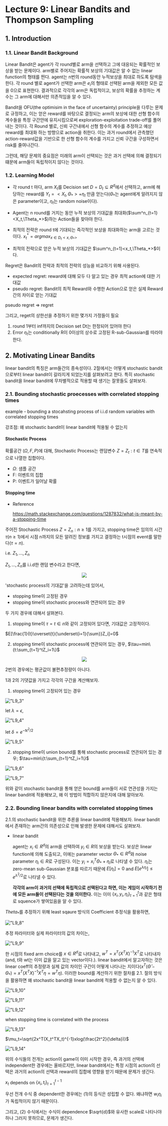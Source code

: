 # Lecture 9: Linear Bandits and Thompson Sampling

## 1. Introduction

### 1.1. Linear Bandit Background

Linear Bandit은 agent가 각 round별로 arm을 선택하고 그에 대응되는 확률적인 보상을 받는 문제이다. arm별로 주어지는 확률적 보상의 기대값은 알 수 없는 linear function의 형태를 띈다. agent는 n번의 round동안 누적보상을 최대로 하도록 탐색을 한다. 각 round 별로 agent가 선택한 arm은 $e_i$의 형태로 선택된 arm을 제외한 모든 값을 0으로 표현한다. 결과적으로 각각의 arm은 독립적이고, 보상의 확률을 추정하는 계수는 그 arm에 대해서만 의존적임을 알 수 있다.

Bandit을 OFU(the optimisim in the face of uncertainty) principle을 다루는 문제로 규정하고, 이는 얻은 reward를 바탕으로 결정되는 arm의 보상에 대한 선형 함수의 계수들을 특정 구간안에 유지시킴으로써 exploration-exploitation trade-off를 풀어내는 것이다. 각 Round 별로, 신뢰 구간내에서 선형 함수의 계수를 추정하고 예상 reward를 최대화 하는 방향으로 action을 취한다. 이는 과거 round에서 관측했던 action-reward값을 기반으로 한 선형 함수의 계수를 가지고 신뢰 구간을 구성하면서 risk를 줄여나간다. 

그런데, 해당 문제의 중요점은 미래의 arm이 선택되는 것은 과거 선택에 의해 결정되기 떄문에 arm들이 독립적이지 않다는 것이다. 

### 1.2. Learning Model

* 각 round t 마다, arm $X_t$를 Decision set $D=D_t\subseteq{R^d}$에서 선택하고, arm에 해당하는 reward를 $Y_t=<X_t,\Theta_{*}>+\eta_t$ 만큼 얻는다($\Theta_{*}$는 agent에게 알려지지 않은 parameter이고, $\eta_t$는 random noise이다).

* Agent는 n round를 거치는 동안 누적 보상의 기대값을 최대화($\sum^n_{t=1}<X_t,\Theta_*>$)하는 Action들을 찾아야 한다. 

* 최적의 전략은 round t에 기대되는 즉각적인 보상을 최대화하는 arm을 고르는 것이다. $x^*_t=argmax_{x\in{D_t}<x,\Theta_*>}$

* 최적의 전략으로 얻은 누적 보상의 기대값은 $\sum^n_{t=1}<x_t,\Theta_*>$이다.

Regret은 Bandit의 전략과 최적의 전략의 성능을 비교하기 위해 사용된다.
* expected regret: reward에 대해 모두 다 알고 있는 경우 최적 action에 대한 기대값
* pseudo regret: Bandit의 최적 Reward와 수행한 Action으로 얻은 실제 Reward간의 차이로 얻는 기대값

pseudo regret => regret

그리고, reget의 상한선을 추정하기 위한 몇가지 가정들이 필요
1. round 1부터 inf까지의 Decision set Dt는 한정되어 있어야 한다
2. Error $\eta_t$는 conditionally R이 0이상의 상수로 고정된 R-sub-Gaussian를 따라야 한다. 

## 2. Motivating Linear Bandits

linear bandit의 특징은 arm들간의 종속성이다. 2절에서는 어떻게 stochastic bandit으로부터
 linear bandit이 갈라지게 되었는지를 살펴보려고 한다. 특히 stochastic bandit을 linear bandit에 무차별적으로 적용할 때 생기는 잘못들도 살펴보자.

### 2.1. Bounding stochastic proecesses with correlated stopping times

example - bounding a stocahsting process of i.i.d random variables with correlated stopping times

강조점: 왜 stochastic bandit이 linear bandit에 적용될 수 없는지

#### Stochastic Process

확률공간 $(\Omega, F, P)$에 대해, Stochastic Process는 랜덤변수 $Z={Z_t:t\in{T}}$를 연속적으로 나열한 집합이다. 
* $\Omega$: 샘플 공간
* F: 이벤트의 집합
* P: 이벤트가 일어날 확률

#### Stopping time

* Reference

    <a href="https://math.stackexchange.com/questions/1287832/what-is-meant-by-a-stopping-time">https://math.stackexchange.com/questions/1287832/what-is-meant-by-a-stopping-time</a>

주어진 Stochastic Process $Z={Z_n:n\geq{1}}$를 가지고, stopping time은 임의의 시간 $\tau(n\geq1)$에서 시점 n까지의 모든 알려진 정보를 가지고 결정하는 t시점의 event를 말한다($\tau=n$).

i.e. ${Z_1,...,Z_n}$

${Z_1,...,Z_n}$를 i.i.d한 랜덤 변수라고 한다면,

<div align="center">
<img src="imgs/L9_1.png"/>
</div>

'stochastic process의 기대값'을 고려하는데 있어서,
* stopping time이 고정된 경우
* stopping time이 stochastic process와 연관되어 있는 경우

두 가지 경우에 대해서 살펴본다.

1. stopping time이 $\tau=t\in{n}$와 같이 고정되어 있다면, 기대값은 고정적이다. 

$E[\frac{1}{t}\overset{t}{\underset{i=1}{\sum}}Z_i]=0$

2. stopping time이 stochastic process에 연관되어 있는 경우, $\tau=min\{t:\sum_{t=1}^tZ_i=1\}$

<div align="center">
<img src="imgs/L9_2.png"/>
</div>

2번의 경우에는 평균값이 불편추정량이 아니다.

1과 2의 기댓값을 가지고 각각의 구간을 계산해보자.

1. stopping time이 고정되어 있는 경우

!["L9_3"](imgs/L9_3.png)

let $\lambda=\epsilon$,

!["L9_4"](imgs/L9_4.png)

let $\delta=e^{-t\epsilon^2/2}$

!["L9_5"](imgs/L9_5.png)

2. stopping time이 union bound를 통해 stochastic process로 연관되어 있는 경우; $\tau=min\{t:\sum_{t=1}^tZ_i=1\}$

!["L9_6"](imgs/L9_6.png)

!["L9_7"](imgs/L9_7.png)

위와 같이 stochastic bandit을 통해 얻은 bound를 arm들이 서로 연관성을 가지는 linear bandit에 적용해보고, 왜 이 방법이 적합하지 않은지에 대해 알아보자.

### 2.2. Bounding linear bandits with correlated stopping times 

2.1.의 stochastic bandit을 위한 추론을 linear bandit에 적용해보자. linear bandit에서 존재하는 arm간의 의존성으로 인해 발생한 문제에 대해서도 살펴보자.

* linear bandit

    agent는 $x_i\in{R^d}$의 arm을 선택하여 $y_i\in{R}$의 보상을 받는다. 보상은 linear function에 의해 도출되고, 이에는 parameter vector $\Theta_*\in{R^d}$와 noise parameter $\eta_i\in{R}$로 구성된다. 이는 $y_i=x^T_i\Theta_*+\eta_i$로 나타낼 수 있다. $\eta_i$는 zero-mean sub-Gaussian 분포를 따르기 때문에 $E[\eta_i]=0$ and $E[e^{\lambda\eta_i}]\leq{e^{\lambda^2/2}}$로 나타낼 수 있다. 

    **각각의 arm이 과거의 선택에 독립적으로 선택된다고 하면, 이는 게임이 시작하기 전에 모든 arm들이 선택된다는 것을 의미한다.** 이는 이미 $\{x_i,y_i,\eta_i\}^t_{t=1}$과 같은 형태로 squence가 쌓여있음을 알 수 있다. 

$Theta_*$를 추정하기 위해 least sqaure 방식의 Coefficient 추정식을 활용하면,

!["L9_8"](imgs/L9_8.png)

추정 파라미터와 실제 파라미터의 값의 차이는, 

!["L9_9"](imgs/L9_9.png)

한 시점의 fixed arm choice를 $x\in{R^d}$로 나타내고, $w^T=x^T(X^TX)^{-1}X^T$로 나타내자 (and, t와 wt는 이미 값을 알고 있는 vector이다.). linear bandit에서 알고자하는 것은 linear coeff의 추정량과 실제 값의 차이인 구간이 어떻게 나타나는 지이다($x^T(\hat{\Theta}-\Theta_*)=x^T(X^TX)^{-1}X^T\eta=w^T\eta$). 이러한 bound를 계산하기 위한 절차를 2.1. 절의 방식을 활용하면 왜 stochastic bandit을 linear bandit에 적용할 수 없는지 알 수 있다. 

!["L9_10"](imgs/L9_10.png)

!["L9_11"](imgs/L9_11.png)

!["L9_12"](imgs/L9_12.png)

when stopping time is correlated with the process

!["L9_13"](imgs/L9_13.png)

$\mu_t=\sqrt{2x^T(X_t^TX_t)^{-1}xlog(\frac{2t^2}{\delta})}$

!["L9_14"](imgs/L9_14.png)

위의 수식들의 전개는 action이 game이 이미 시작한 경우, 즉 과거의 선택에 independent한 경우에는 올바르지만, linear bandit에서는 특정 시점의 action의 선택은 과거의 action의 선택과 reward의 집합에 영향을 받기 때문에 문제가 생긴다. 

$x_t$ depends on $\{x_i,t_i\}^{t-1}_{t=1}$

우선 전개 수식 중 dependent한 경우에는 (1)의 등식은 성립할 수 없다. 왜냐하면 $w_i\eta_i$가 독립적이지 않기 때문이다. 

그리고, (2) 수식에서는 수식이 dependence $\sqrt{d}$와 유사한 scale로 나타나야 하나 그러지 못하므로, 문제가 생긴다.

